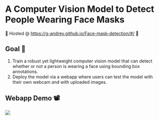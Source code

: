 # A Computer Vision Model to Detect People Wearing Face Masks

🌟 Hosted @ https://g-andrey.github.io/Face-mask-detection/#/ 🌟

## Goal :dart:
1. Train a robust yet lightweight computer vision model that can detect whether or not a person is wearing a face using bounding box annotations.
2. Deploy the model via a webapp where users can test the model with their own webcam and with uploaded images.

## Webapp Demo 📽️
![](https://github.com/G-Andrey/Gif-Storage/blob/main/FaceMask/FaceMaskDemoHQ.gif)

